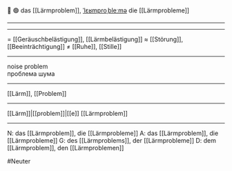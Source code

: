 📢 🟢 das [[Lärmproblem]], [ˈlɛʁmproˌbleːmə](https://youglish.com/pronounce/Lärmproblem/german)
die [[Lärmprobleme]]

---


---
= [[Geräuschbelästigung]], [[Lärmbelästigung]]
≈ [[Störung]], [[Beeinträchtigung]]
≠ [[Ruhe]], [[Stille]]

---
noise problem  
проблема шума

---
[[Lärm]], [[Problem]]

---
[[Lärm]]|[[problem]]|[[e]]
[[Lärmproblem]]


---
N: das [[Lärmproblem]], die [[Lärmprobleme]]
A: das [[Lärmproblem]], die [[Lärmprobleme]]
G: des [[Lärmproblems]], der [[Lärmprobleme]]
D: dem [[Lärmproblem]], den [[Lärmproblemen]]

#Neuter 